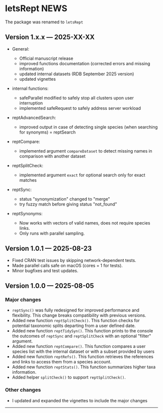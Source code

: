 # letsRept NEWS
The package was renamed to `letsRept`

## Version 1.x.x — 2025-XX-XX
- General:
  - Official manuscript release
  - improved functions documentation (corrected errors and missing information)
  - updated internal datasets (RDB September 2025 version)
  - updated vignettes

- internal functions: 
  - safeParallel modified to safely stop all clusters upon user interruption
  - implemented safeRequest to safely address server workload
  
- reptAdvancedSearch:
  - improved output in case of detecting single species (when searching for synonyms) = reptSearch
  
- reptCompare:   
  - implemented argument `compareDataset` to detect missing names in comparison with another dataset

- reptSplitCheck:
  - implemented argument `exact` for optional search only for exact matches
  
- reptSync:
  - status "synonymization" changed to "merge"
  - try fuzzy match before giving status "not_found"
  
- reptSynonyms:
  - Now works with vectors of valid names, does not require species links.
  - Only runs with parallel sampling.

## Version 1.0.1 — 2025-08-23
- Fixed CRAN test issues by skipping network-dependent tests.
- Made parallel calls safe on macOS (cores = 1 for tests).
- Minor bugfixes and test updates.

## Version 1.0.0 — 2025-08-05

### Major changes

- `reptSync()` was fully redesigned for improved performance and flexibility. This change breaks compatibility with previous versions.
- Added new function `reptSplitCheck()`. This function checks for potential taxonomic splits departing from a user defined date.
- Added new function `reptTidySyn()`. This function prints to the console the outcomes of `reptSync` and `reptSplitCheck` with an optional "filter" argument.
- Added new function `reptCompare()`. This function compares a user species list with the internal dataset or with a subset provided by users
- Added new function `reptRefs()`. This function retrieves the references and links to access them from a species account.
- Added new function `reptStats()`. This function summarizes higher taxa information.
- Added helper `splitCheck()` to support `reptSplitCheck()`.

### Other changes
- I updated and expanded the vignettes to include the major changes

---
